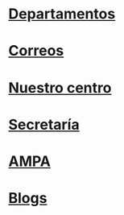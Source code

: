 <!-- TITLE: Inicio -->
<!-- SUBTITLE: A quick summary of Home -->

# **[Departamentos](/departamentos)**
# **[Correos](/correos)**
# **[Nuestro centro](/nuestrocentro)**
# **[Secretaría](/secretaria)**
# **[AMPA](/ampa)**
# **[Blogs](/blogs)**
